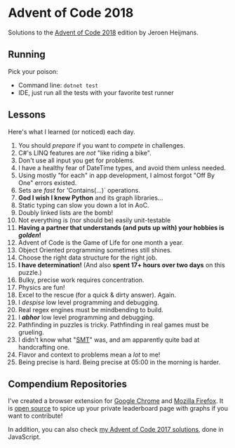 # Advent of Code 2018

Solutions to the [Advent of Code 2018](https://adventofcode.com/2018) edition by Jeroen Heijmans.

## Running

Pick your poison:

- Command line: `dotnet test`
- IDE, just run all the tests with your favorite test runner

## Lessons

Here's what I learned (or noticed) each day.

1. You should _prepare_ if you want to _compete_ in challenges.
2. C#'s LINQ features are _not_ "like riding a bike".
3. Don't use all input you get for problems.
4. I have a healthy fear of DateTime types, and avoid them unless needed.
5. Using mostly "for each" in app development, I almost forgot "Off By One" errors existed.
6. Sets are *fast* for 'Contains(...)` operations.
7. **God I wish I knew Python** and its graph libraries...
8. Static typing can slow you down a lot in AoC.
9. Doubly linked lists are the bomb!
10. Not everything is (nor should be) easily unit-testable
11. **Having a partner that understands (and puts up with) your hobbies is _golden_!**
12. Advent of Code is the Game of Life for one month a year.
13. Object Oriented programming sometimes still shines.
14. Choose the right data structure for the right job.
15. **I have determination!** (And also **spent 17+ hours over two days** on this puzzle.)
16. Bulky, precise work requires concentration.
17. Physics are fun!
18. Excel to the rescue (for a quick & dirty answer). Again.
19. I _despise_ low level programming and debugging.
20. Real regex engines must be mindbending to build. 
21. I ***abhor*** low level programming and debugging.
22. Pathfinding in puzzles is tricky. Pathfinding in real games must be grueling.
23. I didn't know what "[SMT](https://en.wikipedia.org/wiki/Satisfiability_modulo_theories)" was, and am apparently quite bad at handcrafting one.
24. Flavor and context to problems mean a _lot_ to me!
25. Being precise is hard. Being precise at 05:00 in the morning is harder.

## Compendium Repositories

I've created a browser extension for [Google Chrome](https://chrome.google.com/webstore/detail/ipbomkmbokofodhhjpipflmdplipblbe) and [Mozilla Firefox](https://addons.mozilla.org/en-US/firefox/addon/advent-of-code-charts/).
It is [open source](https://github.com/jeroenheijmans/advent-of-code-charts)  to spice up your private leaderboard page with graphs if you want to contribute!

In addition, you can also check [my Advent of Code 2017 solutions](https://github.com/jeroenheijmans/advent-of-code-2017), done in JavaScript.
